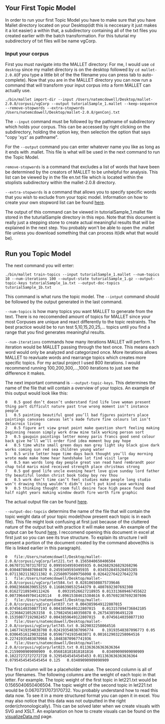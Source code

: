 ## Your First Topic Model

In order to run your first Topic Model you have to make sure that you have Mallet directory located on your Desktop(idt this 
is neccesary it just makes it a lot easier) a within that, a subdirectory containing all of the txt files you created earlier
with the batch transformation. For this tuturial my subdirectory of txt files will be name vgCorp.

### Input your corpus 

First you must navigate into the MALLET directory: For me, I would use `cd desktop` since my mallet directory is on the 
desktop followed by `cd mallet-2.0.8`(if you type a little bit of the the filename you can press tab to auto-complete).
Now that you are in the MALLET directory you can now run a command that will transform your input corpus into a form MALLET
can actually use. 
```
./bin/mallet import-dir --input /Users/natemcdowell/Desktop/mallet-2.0.8/corpusi/vgCorp --output tutorialSample_1.mallet --keep-sequence --remove-stopwords --extra-stopwords /Users/natemcdowell/Desktop/mallet-2.0.8/genConj.txt
```
The `--input` command must be followed by the pathname of subdirectory which holds your corpus. This can be accessed by right
clicking on the subdirectory, holding the option key, then selection the option that says "copy 'xyz' as pathname". 

For the `--output` command you can enter whatever name you like as long as it ends with .mallet. This file is what will be 
used in the next command to run the Topic Model. 

`remove-stopwords` is a command that excludes a list of words that have been be determined by the creators of MALLET to be 
unhelpful for analysis. This list can be viewed by in the file en.txt file which is located within the stoplists subdirectory
within the mallet-2.0.8 directory. 

`--extra-stopwords` is a command that allows you to specify specific words that you wish to exclude from your topic model. 
Information on how to create your own stopword list can be found [here](https://github.com/nmcdowell00/MALLET_tutorial/blob/master/stopwords.md).

The output of this command can be viewed in tutorialSample_1.mallet file stored in the tuturialSample directory in this repo. Note that this document is really just a stepping stone to create actual meaningful results that will be explained in the next step. You probably won't be able to open the .mallet file unless you download something that can process it(idk what that would be). 

## Run you Topic Model

The next command you will enter: 
```
./bin/mallet train-topics --input tutorialSample_1.mallet --num-topics 10 --num-iterations 100 --output-state tutorialSample_1.gz --output-topic-keys tutorialSample_1a.txt --output-doc-topics tutorialSample_1b.txt
```
This command is what runs the topic model. The `--intput` command should be followed by the output generated in the last command.

`--num-topics` is how many topics you want MALLET to generate from the text. There is no reccomended amount of topics for 
MALLET since your most Corpuses are unique and react differently to the topic restraints. The best practice would be to run
test 5,10,15,20,25,... topics until you find a range that you find generates meaningful results. 

`--num-iterations` commands how many iterations MALLET will perform. 1 iteration would be MALLET passing through the text 
once. This means each word would only be analyzed and categorized once. More iterations allows MALLET to reavluate words and 
rearrange topics which creates more specific topics. For my actaul project I used 800 iterations. I would recommend running 
100,200,300,...,1000 iterations to just see the difference it makes. 

The next important command is `--output-topic-keys`. This determines the name of the file that will contain a overview of your 
topics. An example of this output would look like this:
```
0	0.5	good don’t doesn’t understand find life love woman present thing part difficult nature past true wrong moment isn’t instance people 
1	0.5	painting beautiful good you’ll bad figures painters place paintings canvases canvas let’s made future fine colours lot isn’t delacroix living 
2	0.5	figure art view great point make question short feeling making beginning reason simply work draw mine talk working person sort 
3	0.5	gauguin paintings letter money paris francs good send colour back give he’ll we’ll order find idea moment buy pay hope 
4	0.5	time white small green days man grey light sky black give dark works coming sun red sea children young water 
5	0.5	write letter hope time days back thought you’ll day morning wrote made make home hear handshake lot find visit large 
6	0.5	man words long day people great van read hand rembrandt poor chap told maris mind received strength place christmas strong 
7	0.5	god good life uncle evening heart love give sunday lord father thy beautiful london christ book today boy rev thou 
8	0.5	work don’t time can’t feel studies make people long studio won’t drawing thing wouldn’t didn’t isn’t put kind case working 
9	0.5	thinking thought room full desire face high peace found dead half night years making window death fire worth firm graphic 
```
The actual output file can be found [here](https://github.com/nmcdowell00/MALLET_tutorial/blob/master/tutorialSample/tutorialSample_1a.txt).

`--output-doc-topcis` determins the name of the file that will contain the topic weight data of your topic model(how present 
each topic is in each file). This file might look confusing at first just because of the cluttered nature of the output but 
with practice it will make sense. An example of the output can be found [here](https://github.com/nmcdowell00/MALLET_tutorial/blob/master/tutorialSample/tutorialSample_1b.txt). I reccomend opening this 
document in excel at first just so you can see its true structure. To explain its structure I will present a portion of 
the document created by the command above(this is file is linked earlier in this paragraph).
```
0	file:/Users/natemcdowell/Desktop/mallet-2.0.8/corpusi/vgCorp/let221.txt	0.1565040650406504	0.06707317073170732	0.09959349593495935	0.042682926829268296	0.03048780487804878	0.2459349593495935	0.034552845528455285	0.07113821138211382	0.22560975609756098	0.026422764227642278
1	file:/Users/natemcdowell/Desktop/mallet-2.0.8/corpusi/vgCorp/let584.txt	0.028106508875739646	0.09023668639053255	0.11686390532544379	0.4807692307692308	0.016272189349112426	0.09319526627218935	0.013313609467455622	0.0073964497041420114	0.09615384615384616	0.057692307692307696
2	file:/Users/natemcdowell/Desktop/mallet-2.0.8/corpusi/vgCorp/let037.txt	0.0043859649122807015	0.07456140350877193	0.0043859649122807015	0.013157894736842105	0.2236842105263158	0.17982456140350878	0.2675438596491228	0.15350877192982457	0.0043859649122807015	0.07456140350877193
3	file:/Users/natemcdowell/Desktop/mallet-2.0.8/corpusi/vgCorp/let745.txt	0.1629032258064516	0.14677419354838708	0.024193548387096774	0.19193548387096773	0.05	0.03064516129032258	0.05967741935483871	0.0016129032258064516	0.22741935483870968	0.10483870967741936
4	file:/Users/natemcdowell/Desktop/mallet-2.0.8/corpusi/vgCorp/let023.txt	0.011363636363636364	0.2159090909090909	0.056818181818181816	0.03409090909090909	0.10227272727272728	0.32954545454545453	0.011363636363636364	0.07954545454545454	0.125	0.03409090909090909
```
The first column will be a placeholder value. The second column is all of your filenames. The following columns are the weight of each topic in that letter. For example. The topic weight of the first topic in let221.txt would be 0.1565040650406504. The 
topic weight of the second topic in let221.txt would be 0.06707317073170732. You probably understand how to read this data 
now. To see it in a more structured format you can open it in excel. You may also notice that this data was not outputted in 
the right order(chronologically). This can be solved later when we create visuals with SVG and XSLT. An explanation on how to create visuals can be found on the [visualizeData.md](https://github.com/nmcdowell00/MALLET_tutorial/blob/master/visualizeData.md) page. 



